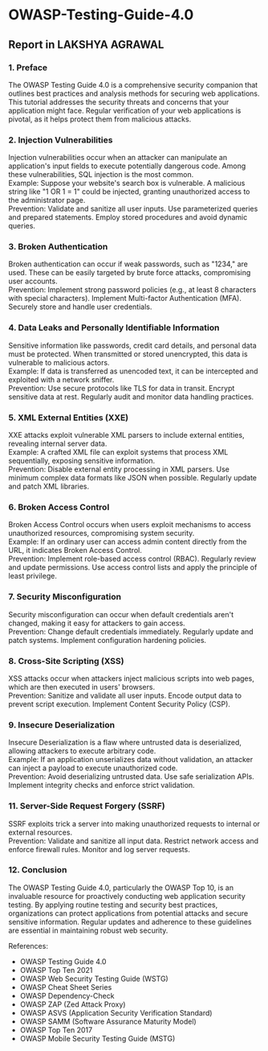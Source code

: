 # OWASP-Testing-Guide-4.0
## Report in LAKSHYA AGRAWAL

### 1. Preface  
The OWASP Testing Guide 4.0 is a comprehensive security companion that outlines best practices and analysis methods for securing web applications. This tutorial addresses the security threats and concerns that your application might face. Regular verification of your web applications is pivotal, as it helps protect them from malicious attacks.  

### 2. Injection Vulnerabilities  
Injection vulnerabilities occur when an attacker can manipulate an application's input fields to execute potentially dangerous code. Among these vulnerabilities, SQL injection is the most common.  
Example: Suppose your website's search box is vulnerable. A malicious string like "1 OR 1 = 1" could be injected, granting unauthorized access to the administrator page.  
Prevention: Validate and sanitize all user inputs. Use parameterized queries and prepared statements. Employ stored procedures and avoid dynamic queries.  

### 3. Broken Authentication  
Broken authentication can occur if weak passwords, such as "1234," are used. These can be easily targeted by brute force attacks, compromising user accounts.  
Prevention: Implement strong password policies (e.g., at least 8 characters with special characters). Implement Multi-factor Authentication (MFA). Securely store and handle user credentials.  

### 4. Data Leaks and Personally Identifiable Information  
Sensitive information like passwords, credit card details, and personal data must be protected. When transmitted or stored unencrypted, this data is vulnerable to malicious actors.  
Example: If data is transferred as unencoded text, it can be intercepted and exploited with a network sniffer.  
Prevention: Use secure protocols like TLS for data in transit. Encrypt sensitive data at rest. Regularly audit and monitor data handling practices.  

### 5. XML External Entities (XXE)  
XXE attacks exploit vulnerable XML parsers to include external entities, revealing internal server data.  
Example: A crafted XML file can exploit systems that process XML sequentially, exposing sensitive information.  
Prevention: Disable external entity processing in XML parsers. Use minimum complex data formats like JSON when possible. Regularly update and patch XML libraries.  

### 6. Broken Access Control  
Broken Access Control occurs when users exploit mechanisms to access unauthorized resources, compromising system security.  
Example: If an ordinary user can access admin content directly from the URL, it indicates Broken Access Control.  
Prevention: Implement role-based access control (RBAC). Regularly review and update permissions. Use access control lists and apply the principle of least privilege.  

### 7. Security Misconfiguration  
Security misconfiguration can occur when default credentials aren't changed, making it easy for attackers to gain access.  
Prevention: Change default credentials immediately. Regularly update and patch systems. Implement configuration hardening policies.  

### 8. Cross-Site Scripting (XSS)  
XSS attacks occur when attackers inject malicious scripts into web pages, which are then executed in users' browsers.  
Prevention: Sanitize and validate all user inputs. Encode output data to prevent script execution. Implement Content Security Policy (CSP).  

### 9. Insecure Deserialization  
Insecure Deserialization is a flaw where untrusted data is deserialized, allowing attackers to execute arbitrary code.  
Example: If an application unserializes data without validation, an attacker can inject a payload to execute unauthorized code.  
Prevention: Avoid deserializing untrusted data. Use safe serialization APIs. Implement integrity checks and enforce strict validation.  

### 11. Server-Side Request Forgery (SSRF)  
SSRF exploits trick a server into making unauthorized requests to internal or external resources.  
Prevention: Validate and sanitize all input data. Restrict network access and enforce firewall rules. Monitor and log server requests.  

### 12. Conclusion  
The OWASP Testing Guide 4.0, particularly the OWASP Top 10, is an invaluable resource for proactively conducting web application security testing. By applying routine testing and security best practices, organizations can protect applications from potential attacks and secure sensitive information. Regular updates and adherence to these guidelines are essential in maintaining robust web security.  

References:  
- OWASP Testing Guide 4.0  
- OWASP Top Ten 2021  
- OWASP Web Security Testing Guide (WSTG)  
- OWASP Cheat Sheet Series  
- OWASP Dependency-Check  
- OWASP ZAP (Zed Attack Proxy)  
- OWASP ASVS (Application Security Verification Standard)  
- OWASP SAMM (Software Assurance Maturity Model)  
- OWASP Top Ten 2017  
- OWASP Mobile Security Testing Guide (MSTG)
